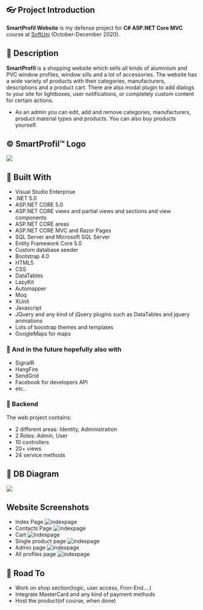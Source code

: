 ## :eyeglasses: Project Introduction

**SmartProfil Website** is my defense project for **C# ASP.NET Core MVC** course at [SoftUni](https://softuni.bg/ "SoftUni") (October-December 2020).

## :pencil: Description
**SmartProfil** is a shopping website which sells all kinds of aluminium and PVC window profiles, window sills and a lot of accessories. The website has a wide variety of products with their categories, manufacturers, descriptions and a product cart. There are also modal plugin to add dialogs to your site for lightboxes, user notifications, or completely custom content for certain actions.           

- As an admin you can edit, add and remove categories, manufacturers, product material types and products. You can also buy products yourself. 

## &copy; SmartProfil&trade; Logo
![](https://i.ibb.co/bXBGgt2/Logo-White.jpg)

## :hammer: Built With
- Visual Studio Enterprise
- .NET 5.0
- ASP.NET CORE 5.0
- ASP.NET CORE views and partial views and sections and view components
- ASP.NET CORE areas
- ASP.NET CORE MVC and Razor Pages
- SQL Server and Microsoft SQL Server
- Entity Framework Core 5.0
- Custom database seeder
- Bootstrap 4.0
- HTML5
- CSS
- DataTables
- LazyKit
- Automapper
- Moq
- XUnit
- Javascript
- JQuery and any kind of jQuery plugins such as DataTables and jquery animations
- Lots of boostrap themes and templates
- GoogleMaps for maps

### :hammer: And in the future hopefully also with           
- SignalR
- HangFire
- SendGrid
- Facebook for developers API
- etc..

### :hammer: Backend
The web project contains:
* 2 different areas: Identity, Administration
* 2 Roles: Admin, User
* 10 controllers
* 20+ views
* 24 service methods


## :wrench: DB Diagram
![](https://i.ibb.co/2YNnSbJ/Screenshot-2020-12-17-162545.png)

 Website Screenshots
 ---
 
 - Index Page 
 ![indexpage](https://i.ibb.co/yY6dCmh/Screenshot-2020-12-17-172223.png) 
 - Contacts Page
 ![indexpage](https://i.ibb.co/Hn0gnft/Screenshot-2020-12-17-175706.png) 
 - Cart
 ![indexpage](https://i.ibb.co/cr7QSMn/Screenshot-2020-12-17-175734.png) 
 - Single product page
 ![indexpage](https://i.ibb.co/DYRpd0X/Screenshot-2020-12-17-175639.png) 
 - Admin page
 ![indexpage](https://i.ibb.co/CWj0fR0/Screenshot-2020-12-17-175819.png) 
 - All profiles page
 ![indexpage](https://i.ibb.co/J7VLqs5/Screenshot-2020-12-17-180246.png) 

## :dash: Road To
- Work on shop section(logic, user access, Fron-End....)
- Integrate MasterCard and any kind of payment methods
- Host the product(of course, when done)
